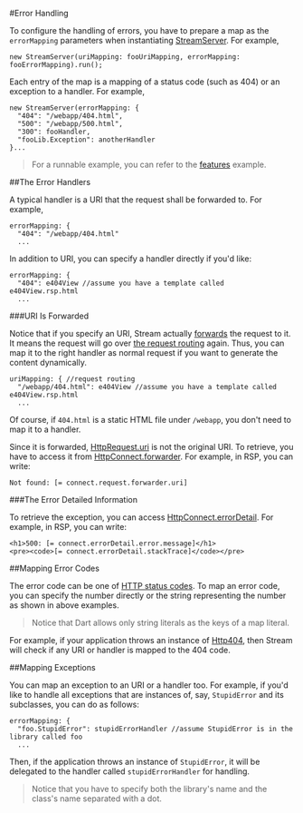 #Error Handling

To configure the handling of errors, you have to prepare a map as the `errorMapping` parameters when instantiating [StreamServer](api:stream). For example,

    new StreamServer(uriMapping: fooUriMapping, errorMapping: fooErrorMapping).run();

Each entry of the map is a mapping of a status code (such as 404) or an exception to a handler. For example,

    new StreamServer(errorMapping: {
      "404": "/webapp/404.html",
      "500": "/webapp/500.html",
      "300": fooHandler,
      "fooLib.Exception": anotherHandler
    }...

> For a runnable example, you can refer to the [features](source:test) example.

##The Error Handlers

A typical handler is a URI that the request shall be forwarded to. For example,

    errorMapping: {
      "404": "/webapp/404.html"
      ...

In addition to URI, you can specify a handler directly if you'd like:

    errorMapping: {
      "404": e404View //assume you have a template called e404View.rsp.html
      ...

###URI Is Forwarded

Notice that if you specify an URI, Stream actually [forwards](../Request_and_Response/Request_Forwarding_and_Inclusion.md) the request to it. It means the request will go over [the request routing](../Request_and_Response/Request_Routing.html) again. Thus, you can map it to the right handler as normal request if you want to generate the content dynamically.

    uriMapping: { //request routing
      "/webapp/404.html": e404View //assume you have a template called e404View.rsp.html
      ...

Of course, if `404.html` is a static HTML file under `/webapp`, you don't need to map it to a handler.

Since it is forwarded, [HttpRequest.uri](dart:io) is not the original URI. To retrieve, you have to access it from [HttpConnect.forwarder](api:stream). For example, in RSP, you can write:

    Not found: [= connect.request.forwarder.uri]

###The Error Detailed Information

To retrieve the exception, you can access [HttpConnect.errorDetail](api:stream). For example, in RSP, you can write:

    <h1>500: [= connect.errorDetail.error.message]</h1>
    <pre><code>[= connect.errorDetail.stackTrace]</code></pre>

##Mapping Error Codes

The error code can be one of [HTTP status codes](http://www.w3.org/Protocols/rfc2616/rfc2616-sec10.html). To map an error code, you can specify the number directly or the string representing the number as shown in above examples.

> Notice that Dart allows only string literals as the keys of a map literal.

For example, if your application throws an instance of [Http404](api:stream), then Stream will check if any URI or handler is mapped to the 404 code.

##Mapping Exceptions

You can map an exception to an URI or a handler too. For example, if you'd like to handle all exceptions that are instances of, say, `StupidError` and its subclasses, you can do as follows:

    errorMapping: {
      "foo.StupidError": stupidErrorHandler //assume StupidError is in the library called foo
      ...

Then, if the application throws an instance of `StupidError`, it will be delegated to the handler called `stupidErrorHandler` for handling.

> Notice that you have to specify both the library's name and the class's name separated with a dot.